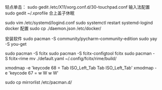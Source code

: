 轻点单击：
sudo gedit /etc/X11/xorg.conf.d/30-touchpad.conf
输入法配置
sudo gedit ~/.xprofile
合上盖子休眠

sudo vim /etc/systemd/logind.conf
sudo systemctl restart systemd-logind
docker 配置
sudo cp ./daemon.json /etc/docker/

安装软件
sudo pacman -S community/pycharm-community-edition
sudo yay -S you-get 


sudo pacman -S fcitx
sudo pacman -S fcitx-configtool
fcitx
sudo pacman -S fcitx-rime
mv ./default.yaml ~/.config/fcitx/rime/build/


xmodmap -e 'keycode  68 = Tab ISO_Left_Tab Tab ISO_Left_Tab'
xmodmap -e 'keycode  67 = w W w W'

sudo cp mirrorlist /etc/pacman.d/
